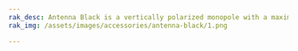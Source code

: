 ```yaml
---
rak_desc: Antenna Black is a vertically polarized monopole with a maximum gain of 5 dBi and a frequency range of 860~930 MHz.
rak_img: /assets/images/accessories/antenna-black/1.png

---
```


<rk-redirect to="/Product-Categories/Accessories/RAKARG17/Datasheet/" />